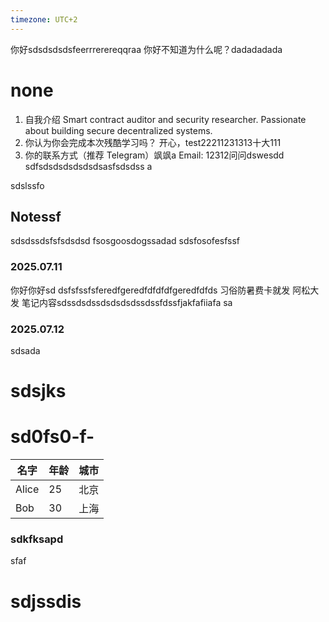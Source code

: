 ```yaml
---
timezone: UTC+2
---
```

你好sdsdsdsdsfeerrrerereqqraa
你好不知道为什么呢？dadadadada

# none

1. 自我介绍
   Smart contract auditor and security researcher. Passionate about building secure decentralized systems.
2. 你认为你会完成本次残酷学习吗？
   开心，test22211231313十大111
3. 你的联系方式（推荐 Telegram）飒飒a
   Email: 12312问问dswesdd sdfsdsdsdsdsdsdsasfsdsdss a

sdslssfo 
## Notessf
sdsdssdsfsfsdsdsd
fsosgoosdogssadad
sdsfosofesfssf
### 2025.07.11
你好你好sd dsfsfssfsferedfgeredfdfdfdfgeredfdfds
习俗防暑费卡就发 阿松大发
笔记内容sdssdsdssdsdsdsdssdssfdssfjakfafiiafa
sa
### 2025.07.12
sdsada
# sdsjks 

# sd0fs0-f-


| 名字  | 年龄 | 城市  |
|------|----|------|
| Alice | 25 | 北京  |
| Bob   | 30 | 上海  |


### sdkfksapd
sfaf
# sdjssdis




